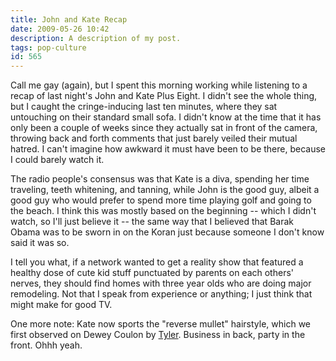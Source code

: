 ```yaml
---
title: John and Kate Recap
date: 2009-05-26 10:42
description: A description of my post.
tags: pop-culture
id: 565
---
```

Call me gay (again), but I spent this morning working while listening to a recap of last night's John and Kate Plus Eight.  I didn't see the whole thing, but I caught the cringe-inducing last ten minutes, where they sat untouching on their standard small sofa.  I didn't know at the time that it has only been a couple of weeks since they actually sat in front of the camera, throwing back and forth comments that just barely veiled their mutual hatred.  I can't imagine how awkward it must have been to be there, because I could barely watch it.

The radio people's consensus was that Kate is a diva, spending her time traveling, teeth whitening, and tanning, while John is the good guy, albeit a good guy who would prefer to spend more time playing golf and going to the beach.  I think this was mostly based on the beginning -- which I didn't watch, so I'll just believe it -- the same way that I believed that Barak Obama was to be sworn in on the Koran just because someone I don't know said it was so.

I tell you what, if a network wanted to get a reality show that featured a healthy dose of cute kid stuff punctuated by parents on each others' nerves, they should find homes with three year olds who are doing major remodeling.  Not that I speak from experience or anything; I just think that might make for good TV.

One more note:  Kate now sports the "reverse mullet" hairstyle, which we first observed on Dewey Coulon by <a href="http://incoherentblog.com" target="_blank">Tyler</a>.  Business in back, party in the front.  Ohhh yeah.